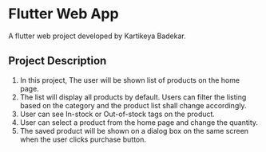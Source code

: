 # Flutter Web App 

A flutter web project developed by Kartikeya Badekar. 


## Project Description
1. In this project, The user will be shown list of products on the home page. 
2. The list will display all products by default. Users can filter the listing based on the category and the product list shall change accordingly.
3. User can see In-stock or Out-of-stock tags on the product.
4. User can select a product from the home page and change the quantity. 
5. The saved product will be shown on a dialog box on the same screen when the user clicks purchase button. 
